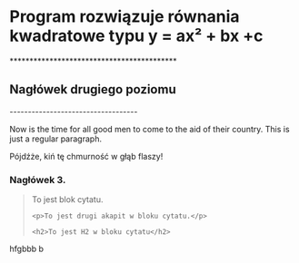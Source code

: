 <h1>Program rozwiązuje równania kwadratowe typu y = ax² + bx +c</h1>
******************************************
<h2>Nagłówek drugiego poziomu</h2>
-----------------------------------
<p>Now is the time for all good men to come to
the aid of their country. This is just a
regular paragraph.</p>

<p>Pójdźże, kiń tę chmurność w głąb flaszy!</p>

<h3>Nagłówek 3.</h3>

<blockquote>
    <p>To jest blok cytatu.</p>

    <p>To jest drugi akapit w bloku cytatu.</p>

    <h2>To jest H2 w bloku cytatu</h2>
</blockquote>hfgbbb b 
